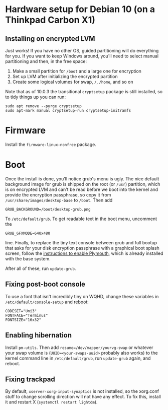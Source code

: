 # Hardware setup for Debian 10 (on a Thinkpad Carbon X1)

## Installing on encrypted LVM

Just works! If you have no other OS, guided partitioning will do
everything for you. If you want to keep Windows around, you'll need to
select manual partitioning and then, in the free space:

1. Make a small partition for `/boot` and a large one for encryption
2. Set up LVM after initializing the encrypted partition
3. Create some logical volumes for swap, `/`, `/home`, and so on

Note that as of 10.0.3 the transitional `cryptsetup` package is still
installed, so to tidy things up you can run:

    sudo apt remove --purge cryptsetup
    sudo apt-mark manual cryptsetup-run cryptsetup-initramfs

# Firmware

Install the `firmware-linux-nonfree` package.

# Boot

Once the install is done, you'll notice grub's menu is ugly. The nice
default background image for grub is shipped on the root (or `/usr`)
partition, which is on encrypted LVM and can't be read before we boot
into the kernel and provide the encryption passphrase, so copy it from
`/usr/share/images/desktop-base` to `/boot`. Then add

    GRUB_BACKGROUND=/boot/desktop-grub.png

To `/etc/default/grub`. To get readable text in the boot menu, uncomment
the

    GRUB_GFXMODE=640x480

line. Finally, to replace the tiny text console between grub and full
bootup that asks for your disk encryption passphrase with a graphical
boot splash screen, follow the [instructions to enable
Plymouth](https://wiki.debian.org/plymouth), which is already installed
with the base system.

After all of these, run `update-grub`.

## Fixing post-boot console

To use a font that isn't incredibly tiny on WQHD, change these variables in
`/etc/default/console-setup` and reboot:

    CODESET="Uni3"
    FONTFACE="Terminus"
    FONTSIZE="16x32"

## Enabling hibernation

Install `pm-utils`. Then add `resume=/dev/mapper/yourvg-swap` or
whatever your swap volume is (`UUID=<your-swaps-uuid>` probably also
works) to the kernel command line in `/etc/default/grub`, run
`update-grub` again, and reboot.

## Fixing trackpad

By default, `xserver-xorg-input-synaptics` is not installed, so the
xorg.conf stuff to change scrolling direction will not have any effect.
To fix this, install it and restart X (`systemctl restart lightdm`).
